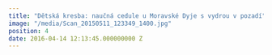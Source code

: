 ```yaml
---
title: "Dětská kresba: naučná cedule u Moravské Dyje s vydrou v pozadí"
image: "/media/Scan_20150511_123349_1400.jpg"
position: 4
date: 2016-04-14 12:13:45.000000000 Z
---
```

